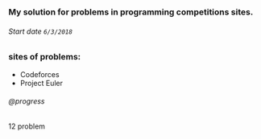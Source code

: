 ### My solution for problems in programming competitions sites.

###### Start date `6/3/2018` 
### sites of problems:
- Codeforces
- Project Euler


###### @progress
 12 problem











